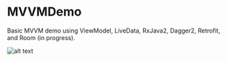 # MVVMDemo
Basic MVVM demo using ViewModel, LiveData, RxJava2, Dagger2, Retrofit, and Room (in progress).

![alt text](https://developer.android.com/topic/libraries/architecture/images/final-architecture.png)
